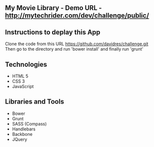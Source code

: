 ## My Movie Library - Demo URL - http://mytechrider.com/dev/challenge/public/

## Instructions to deplay this App
Clone the code from this URL https://github.com/davidres/challenge.git
Then go to the directory and run 'bower install' and finally run 'grunt'

## Technologies
- HTML 5
- CSS 3
- JavaScript

## Libraries and Tools
- Bower
- Grunt
- SASS (Compass)
- Handlebars
- Backbone
- JQuery